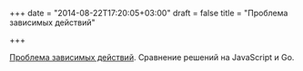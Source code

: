 +++
date = "2014-08-22T17:20:05+03:00"
draft = false
title = "Проблема зависимых действий"

+++

<p><a href="http://marmelab.com/blog/2014/08/22/resolving-action-dependencies-golang.html">Проблема зависимых действий</a>. Сравнение решений на JavaScript и Go.</p>

